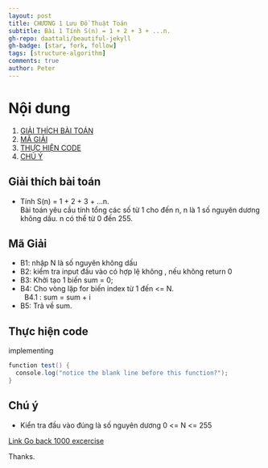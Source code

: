 ```yaml
---
layout: post
title: CHƯƠNG 1 Lưu Đồ Thuật Toán
subtitle: Bài 1 Tính S(n) = 1 + 2 + 3 + ...n.
gh-repo: daattali/beautiful-jekyll
gh-badge: [star, fork, follow]
tags: [structure-algorithm]
comments: true
author: Peter
---
```


# Nội dung
1. [GIẢI THÍCH BÀI TOÁN](#giải-thích-bài-toán)
2. [MÃ GIẢI](#mã-Giải)
3. [THỰC HIỆN CODE](#thực-hiện-code)
4. [CHÚ Ý](#chú-ý)


##  Giải thích bài toán
+ Tính S(n) = 1 + 2 + 3 + ...n.  
Bài toán yêu cầu tính tổng các số từ 1 cho đến n, n là 1 số nguyên dương không dấu. 
n có thể từ 0 đến 255.  


## Mã Giải
+ B1: nhập N là số nguyên không dấu
+ B2: kiểm tra input đầu vào có hợp lệ không , nếu không return 0
+ B3: Khởi tạo 1 biến sum = 0;
+ B4: Cho vòng lặp for biến index từ 1 đến <= N.  
&nbsp;&nbsp;B4.1 : sum = sum + i 
+ B5: Trả về sum.


## Thực hiện code 

implementing  

```java
function test() {
  console.log("notice the blank line before this function?");
}
```


## Chú ý
+ Kiển tra đầu vào đúng là số nguyên dương 0 <= N <= 255


[Link Go back 1000 excercise](https://nguyenthinhit996.github.io/blog/2021-11-17-1000-exercise/)
  
Thanks.
